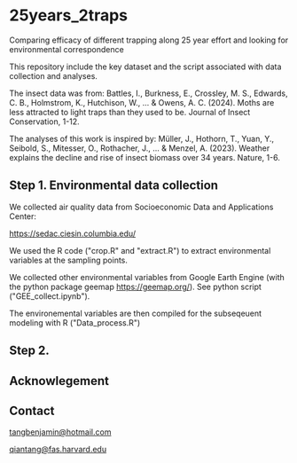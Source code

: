 # 25years_2traps
Comparing efficacy of different trapping along 25 year effort and looking for environmental correspondence 

This repository include the key dataset and the script associated with data collection and analyses.

The insect data was from:
Battles, I., Burkness, E., Crossley, M. S., Edwards, C. B., Holmstrom, K., Hutchison, W., ... & Owens, A. C. (2024). Moths are less attracted to light traps than they used to be. Journal of Insect Conservation, 1-12.

The analyses of this work is inspired by:
Müller, J., Hothorn, T., Yuan, Y., Seibold, S., Mitesser, O., Rothacher, J., ... & Menzel, A. (2023). Weather explains the decline and rise of insect biomass over 34 years. Nature, 1-6.

## Step 1. Environmental data collection
We collected air quality data from Socioeconomic Data and Applications Center:

https://sedac.ciesin.columbia.edu/

We used the R code ("crop.R" and "extract.R") to extract environmental variables at the sampling points.


We collected other environmental variables from Google Earth Engine (with the python package geemap https://geemap.org/). See python script ("GEE_collect.ipynb").

The environemental variables are then compiled for the subseqeuent modeling with R ("Data_process.R")


## Step 2. 




## Acknowlegement 



## Contact
tangbenjamin@hotmail.com

qiantang@fas.harvard.edu
